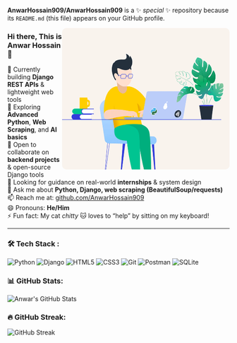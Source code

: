 


**AnwarHossain909/AnwarHossain909** is a ✨ _special_ ✨ repository because its `README.md` (this file) appears on your GitHub profile.

<a href="https://github.com/AnwarHossain909/AnwarHossain909"><img align="right" width="380px" height="320px" src="./home_backend.gif" style="border-radius: 10px;"></a>

### Hi there, This is Anwar Hossain 👋

🔭 Currently building **Django REST APIs** & lightweight web tools  
🌱 Exploring **Advanced Python**, **Web Scraping**, and **AI basics**  
👯 Open to collaborate on **backend projects** & open-source Django tools  
🤔 Looking for guidance on real-world **internships** & system design  
💬 Ask me about **Python, Django, web scraping (BeautifulSoup/requests)**  
📫 Reach me at: [github.com/AnwarHossain909](https://github.com/AnwarHossain909)  
😄 Pronouns: **He/Him**  
⚡ Fun fact: My cat *chitty* 🐱 loves to “help” by sitting on my keyboard!  

---

### 🛠 Tech Stack :  
![Python](https://img.shields.io/badge/Python-3776AB?style=for-the-badge&logo=python&logoColor=white)  ![Django](https://img.shields.io/badge/Django-092E20?style=for-the-badge&logo=django&logoColor=white)  ![HTML5](https://img.shields.io/badge/HTML5-E34F26?style=for-the-badge&logo=html5&logoColor=white)  ![CSS3](https://img.shields.io/badge/CSS3-1572B6?style=for-the-badge&logo=css3&logoColor=white)  ![Git](https://img.shields.io/badge/Git-F05032?style=for-the-badge&logo=git&logoColor=white)  ![Postman](https://img.shields.io/badge/Postman-FF6C37?style=for-the-badge&logo=postman&logoColor=white)  ![SQLite](https://img.shields.io/badge/SQLite-003B57?style=for-the-badge&logo=sqlite&logoColor=white)  


### 📊 GitHub Stats:
![Anwar's GitHub Stats](https://github-readme-stats.vercel.app/api?username=AnwarHossain909&show_icons=true&theme=radical)

### 🔥 GitHub Streak:
![GitHub Streak](https://github-readme-streak-stats.herokuapp.com/?user=AnwarHossain909&theme=radical)


